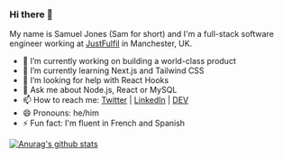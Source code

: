 ### Hi there 👋

My name is Samuel Jones (Sam for short) and I'm a full-stack software engineer working at [JustFulfil](https://github.com/justfulfil) in Manchester, UK. 

- 🔭 I’m currently working on building a world-class product
- 🌱 I’m currently learning Next.js and Tailwind CSS
- 🤔 I’m looking for help with React Hooks
- 💬 Ask me about Node.js, React or MySQL
- 📫 How to reach me: [Twitter](https://www.twitter.com/samueldjones) | [LinkedIn](https://www.linkedin.com/in/samuel-jones-48513525/) | [DEV](https://dev.to/samueldjones)
- 😄 Pronouns: he/him
- ⚡ Fun fact: I'm fluent in French and Spanish

[![Anurag's github stats](https://github-readme-stats.vercel.app/api?username=samueldjones24&count_private=true&?theme=blueberry)](https://github.com/anuraghazra/github-readme-stats)
